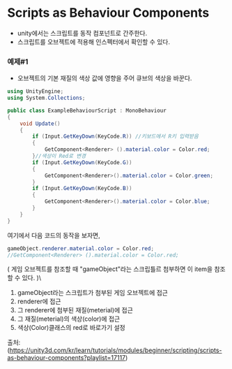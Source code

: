 Scripts as Behaviour Components
=========
- unity에서는 스크립트를 동작 컴포넌트로 간주한다.
- 스크립트를 오브젝트에 적용해 인스펙터에서 확인할 수 있다.

### 예제#1
- 오브젝트의 기본 재질의 색상 값에 영향을 주어 큐브의 색상을 바꾼다.
```c#
using UnityEngine;
using System.Collections;

public class ExampleBehaviourScript : MonoBehaviour
{
    void Update()
    {
        if (Input.GetKeyDown(KeyCode.R)) //키보드에서 R키 입력받음
        {
            GetComponent<Renderer> ().material.color = Color.red;
        }//색상이 Red로 변경
        if (Input.GetKeyDown(KeyCode.G))
        {
            GetComponent<Renderer>().material.color = Color.green;
        }
        if (Input.GetKeyDown(KeyCode.B))
        {
            GetComponent<Renderer>().material.color = Color.blue;
        }
    }
}
```
여기에서 다음 코드의 동작을 보자면,
```c#
gameObject.renderer.material.color = Color.red;
//GetComponent<Renderer> ().material.color = Color.red;
```
( 게임 오브젝트를 참조할 때 "gameObject"라는 스크립틀르 첨부하면 이 item을 참조 할 수 있다. )\

1. gameObject라는 스크립트가 첨부된 게임 오브젝트에 접근
2. renderer에 접근
3. 그 renderer에 첨부된 재질(meterial)에 접근
4. 그 재질(meterial)의 색상(color)에 접근
5. 색상(Color)클래스의 red로 바로가기 설정

출처: (https://unity3d.com/kr/learn/tutorials/modules/beginner/scripting/scripts-as-behaviour-components?playlist=17117)
